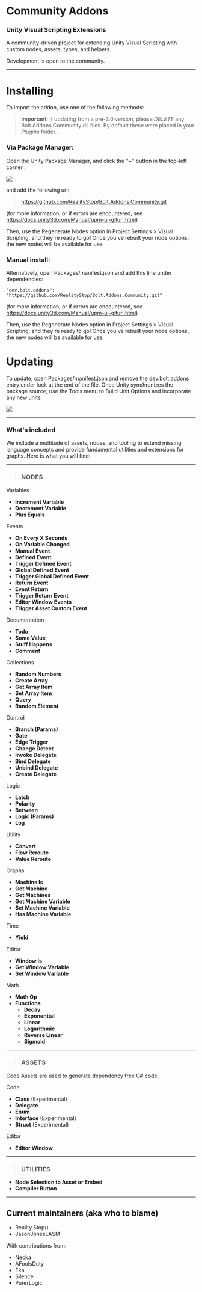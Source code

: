 # Community Addons
### Unity Visual Scripting Extensions
A community-driven project for extending Unity Visual Scripting with custom nodes, assets, types, and helpers.

Development is open to the community.

----------

# Installing

To import the addon, use one of the following methods:


> **Important**: if updating from a pre-3.0 version, please *DELETE* any Bolt.Addons.Community dll files.  By default these were placed in your *Plugins* folder.

### Via Package Manager:

Open the Unity Package Manager, and click the "+" button in the top-left corner :

![](https://imgur.com/v92tiFD.png)

and add the following url:

> https://github.com/RealityStop/Bolt.Addons.Community.git


(for more information, or if errors are encountered, see https://docs.unity3d.com/Manual/upm-ui-giturl.html)

Then, use the Regenerate Nodes option in Project Settings > Visual Scripting, and they're ready to go!  Once you've rebuilt your node options, the new nodes will be available for use.



### Manual install:
Alternatively, open Packages/manifest.json and add this line under dependencies:

	"dev.bolt.addons": "https://github.com/RealityStop/Bolt.Addons.Community.git"
	
(for more information, or if errors are encountered, see https://docs.unity3d.com/Manual/upm-ui-giturl.html)
	
Then, use the Regenerate Nodes option in Project Settings > Visual Scripting, and they're ready to go!  Once you've rebuilt your node options, the new nodes will be available for use.


# Updating
To update, open Packages/manifest.json and remove the dev.bolt.addons entry under lock at the end of the file.  Once Unity synchronizes the package source, use the Tools menu to Build Unit Options and incorporate any new units.

![](https://imgur.com/siRm7wu.gif)

----------


### What's included
We include a multitude of assets, nodes, and tooling to extend missing language concepts and provide fundamental utilities and extensions for graphs. Here is what you will find:


--------


> ### NODES

Variables
 - **Increment Variable**
 - **Decrement Variable**
 - **Plus Equals**

Events
 - **On Every X Seconds**
 - **On Variable Changed**
 - **Manual Event**
 - **Defined Event**
 - **Trigger Defined Event**
 - **Global Defined Event**
 - **Trigger Global Defined Event**
 - **Return Event**
 - **Event Return**
 - **Trigger Return Event**
 - **Editor Window Events**
 - **Trigger Asset Custom Event**

Documentation
 - **Todo**
 - **Some Value**
 - **Stuff Happens**
 - **Comment**

Collections
 - **Random Numbers**
 - **Create Array**
 - **Get Array Item**
 - **Set Array Item**
 - **Query**
 - **Random Element**

Control
 - **Branch (Params)**
 - **Gate**
 - **Edge Trigger**
 - **Change Detect**
 - **Invoke Delegate**
 - **Bind Delegate**
 - **Unbind Delegate**
 - **Create Delegate**

Logic
 - **Latch**
 - **Polarity**
 - **Between**
 - **Logic (Params)**
 - **Log**

Utility
 - **Convert**	
 - **Flow Reroute**
 - **Value Reroute**

Graphs
 - **Machine Is**
 - **Get Machine**
 - **Get Machines**
 - **Get Machine Variable**
 - **Set Machine Variable**
 - **Has Machine Variable**

Time
 - **Yield**
 
Editor
 - **Window Is**
 - **Get Window Variable**
 - **Set Window Variable**

Math
 - **Math Op**
 - **Functions**
	 - **Decay**
	 - **Exponential**
	 - **Linear**
	 - **Logarithmic**
	 - **Reverse Linear**
	 - **Sigmoid**


--------

> ### ASSETS

Code Assets are used to generate dependency free C# code.

Code
 - **Class** (Experimental)
 - **Delegate**
 - **Enum**
 - **Interface** (Experimental)
 - **Struct** (Experimental)

Editor
 - **Editor Window**


--------


> ### UTILITIES

 - **Node Selection to Asset or Embed**
 - **Compiler Button**


--------


## Current maintainers (aka who to blame)
 - Reality.Stop()
 - JasonJonesLASM
 
 With contributions from:
 - Necka
 - AFoolsDuty
 - Eka
 - Silence
 - PurerLogic
